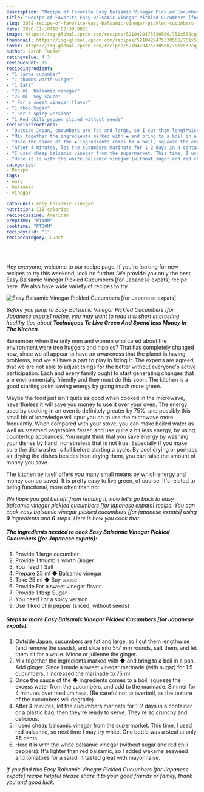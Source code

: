 ```yaml
---
description: "Recipe of Favorite Easy Balsamic Vinegar Pickled Cucumbers [for Japanese expats]"
title: "Recipe of Favorite Easy Balsamic Vinegar Pickled Cucumbers [for Japanese expats]"
slug: 3058-recipe-of-favorite-easy-balsamic-vinegar-pickled-cucumbers-for-japanese-expats
date: 2020-11-10T10:52:38.982Z
image: https://img-global.cpcdn.com/recipes/5210420475330560/751x532cq70/easy-balsamic-vinegar-pickled-cucumbers-for-japanese-expats-recipe-main-photo.jpg
thumbnail: https://img-global.cpcdn.com/recipes/5210420475330560/751x532cq70/easy-balsamic-vinegar-pickled-cucumbers-for-japanese-expats-recipe-main-photo.jpg
cover: https://img-global.cpcdn.com/recipes/5210420475330560/751x532cq70/easy-balsamic-vinegar-pickled-cucumbers-for-japanese-expats-recipe-main-photo.jpg
author: Sarah Tucker
ratingvalue: 4.3
reviewcount: 15
recipeingredient:
- "1 large cucumber"
- "1 thumbs worth Ginger"
- "1 Salt"
- "25 ml  Balsamic vinegar"
- "25 ml  Soy sauce"
- " For a sweet vinegar flavor"
- "1 tbsp Sugar"
- " For a spicy version"
- "1 Red chili pepper sliced without seeds"
recipeinstructions:
- "Outside Japan, cucumbers are fat and large, so I cut them lengthwise (and remove the seeds), and slice into 5-7 mm rounds, salt them, and let them sit for a while. Mince or julienne the ginger."
- "Mix together the ingredients marked with ◆ and bring to a boil in a pan. Add ginger. Since I made a sweet vinegar marinade (with sugar) for 1.5 cucumbers, I increased the marinade to 75 ml."
- "Once the sauce of the ◆ ingredients comes to a boil, squeeze the excess water from the cucumbers, and add to the marinade. Simmer for 4 minutes over medium heat. (Be careful not to overboil, as the texture of the cucumbers will degrade)."
- "After 4 minutes, let the cucumbers marinate for 1-2 days in a container or a plastic bag, then they&#39;re ready to serve. They&#39;re so crunchy and delicious."
- "I used cheap balsamic vinegar from the supermarket. This time, I used red balsamic, so next time I may try white. One bottle was a steal at only 85 cents."
- "Here it is with the white balsamic vinegar (without sugar and red chili peppers). It&#39;s lighter than red balsamic, so I added wakame seaweed and tomatoes for a salad. It tasted great with mayonnaise."
categories:
- Recipe
tags:
- easy
- balsamic
- vinegar

katakunci: easy balsamic vinegar 
nutrition: 118 calories
recipecuisine: American
preptime: "PT10M"
cooktime: "PT30M"
recipeyield: "1"
recipecategory: Lunch

---
```

<br>
Hey everyone, welcome to our recipe page, If you're looking for new recipes to try this weekend, look no further! We provide you only the best Easy Balsamic Vinegar Pickled Cucumbers [for Japanese expats] recipe here. We also have wide variety of recipes to try.
<br>


![Easy Balsamic Vinegar Pickled Cucumbers [for Japanese expats]](https://img-global.cpcdn.com/recipes/5210420475330560/751x532cq70/easy-balsamic-vinegar-pickled-cucumbers-for-japanese-expats-recipe-main-photo.jpg)

<i>Before you jump to Easy Balsamic Vinegar Pickled Cucumbers [for Japanese expats] recipe, you may want to read this short interesting healthy tips about 
<strong>Techniques To Live Green And Spend less Money In The Kitchen</strong>.</i>
</br>

Remember when the only men and women who cared about the environment were tree huggers and hippies? That has completely changed now, since we all appear to have an awareness that the planet is having problems, and we all have a part to play in fixing it. The experts are agreed that we are not able to adjust things for the better without everyone's active participation. Each and every family ought to start generating changes that are environmentally friendly and they must do this soon. The kitchen is a good starting point saving energy by going much more green.

Maybe the food just isn't quite as good when cooked in the microwave, nevertheless it will save you money to use it over your oven. The energy used by cooking in an oven is definitely greater by 75%, and possibly this small bit of knowledge will spur you on to use the microwave more frequently. When compared with your stove, you can make boiled water as well as steamed vegetables faster, and use quite a bit less energy, by using countertop appliances. You might think that you save energy by washing your dishes by hand, nonetheless that is not true. Especially if you make sure the dishwasher is full before starting a cycle. By cool drying or perhaps air drying the dishes besides heat drying them, you can raise the amount of money you save.

The kitchen by itself offers you many small means by which energy and money can be saved. It is pretty easy to live green, of course. It's related to being functional, more often than not.


<i>We hope you got benefit from reading it, now let's go back to easy balsamic vinegar pickled cucumbers [for japanese expats] recipe. You can cook easy balsamic vinegar pickled cucumbers [for japanese expats] using <strong>9</strong> ingredients and <strong>6</strong> steps. Here is how you cook that.
</i>

##### The ingredients needed to cook Easy Balsamic Vinegar Pickled Cucumbers [for Japanese expats]:

1. Provide 1 large cucumber
1. Provide 1 thumb&#39;s worth Ginger
1. You need 1 Salt
1. Prepare 25 ml ◆ Balsamic vinegar
1. Take 25 ml ◆ Soy sauce
1. Provide  For a sweet vinegar flavor
1. Provide 1 tbsp Sugar
1. You need  For a spicy version
1. Use 1 Red chili pepper (sliced, without seeds)


##### Steps to make Easy Balsamic Vinegar Pickled Cucumbers [for Japanese expats]:

1. Outside Japan, cucumbers are fat and large, so I cut them lengthwise (and remove the seeds), and slice into 5-7 mm rounds, salt them, and let them sit for a while. Mince or julienne the ginger.
1. Mix together the ingredients marked with ◆ and bring to a boil in a pan. Add ginger. Since I made a sweet vinegar marinade (with sugar) for 1.5 cucumbers, I increased the marinade to 75 ml.
1. Once the sauce of the ◆ ingredients comes to a boil, squeeze the excess water from the cucumbers, and add to the marinade. Simmer for 4 minutes over medium heat. (Be careful not to overboil, as the texture of the cucumbers will degrade).
1. After 4 minutes, let the cucumbers marinate for 1-2 days in a container or a plastic bag, then they&#39;re ready to serve. They&#39;re so crunchy and delicious.
1. I used cheap balsamic vinegar from the supermarket. This time, I used red balsamic, so next time I may try white. One bottle was a steal at only 85 cents.
1. Here it is with the white balsamic vinegar (without sugar and red chili peppers). It&#39;s lighter than red balsamic, so I added wakame seaweed and tomatoes for a salad. It tasted great with mayonnaise.


<i>If you find this Easy Balsamic Vinegar Pickled Cucumbers [for Japanese expats] recipe helpful please share it to your good friends or family, thank you and good luck.</i>

